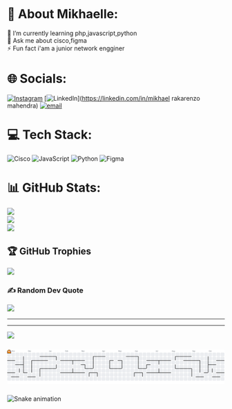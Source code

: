 # 💫 About Mikhaelle:
🌱 I’m currently learning php,javascript,python<br>💬 Ask me about cisco,figma<br>⚡ Fun fact i'am a junior network engginer<br> 


# 🌐 Socials:
[![Instagram](https://img.shields.io/badge/Instagram-%23E4405F.svg?logo=Instagram&logoColor=white)](https://instagram.com/mikhaelle._) [![LinkedIn](https://img.shields.io/badge/LinkedIn-%230077B5.svg?logo=linkedin&logoColor=white)](https://linkedin.com/in/mikhael rakarenzo mahendra) [![email](https://img.shields.io/badge/Email-D14836?logo=gmail&logoColor=white)](mailto:mikhaelrakarenzo@gmail.com) 

# 💻 Tech Stack:
![Cisco](https://img.shields.io/badge/cisco-%23049fd9.svg?style=for-the-badge&logo=cisco&logoColor=black) ![JavaScript](https://img.shields.io/badge/javascript-%23323330.svg?style=for-the-badge&logo=javascript&logoColor=%23F7DF1E) ![Python](https://img.shields.io/badge/python-3670A0?style=for-the-badge&logo=python&logoColor=ffdd54) ![Figma](https://img.shields.io/badge/figma-%23F24E1E.svg?style=for-the-badge&logo=figma&logoColor=white)
# 📊 GitHub Stats:
![](https://github-readme-stats.vercel.app/api?username=mikhaelle&theme=radical&hide_border=false&include_all_commits=false&count_private=false)<br/>
![](https://nirzak-streak-stats.vercel.app/?user=mikhaelle&theme=radical&hide_border=false)<br/>
![](https://github-readme-stats.vercel.app/api/top-langs/?username=mikhaelle&theme=radical&hide_border=false&include_all_commits=false&count_private=false&layout=compact)

## 🏆 GitHub Trophies
![](https://github-profile-trophy.vercel.app/?username=mikhaelle&theme=radical&no-frame=false&no-bg=true&margin-w=4)

### ✍️ Random Dev Quote
![](https://quotes-github-readme.vercel.app/api?type=horizontal&theme=radical)

---
---
[![](https://visitcount.itsvg.in/api?id=mikhaelle&icon=2&color=0)](https://visitcount.itsvg.in)

###

<picture>
  <source media="(prefers-color-scheme: dark)" srcset="https://raw.githubusercontent.com/mikhaelle-dev/mikhaelle-dev/output/pacman-contribution-graph-dark.svg">
  <source media="(prefers-color-scheme: light)" srcset="https://raw.githubusercontent.com/mikhaelle-dev/mikhaelle-dev/output/pacman-contribution-graph.svg">
  <img alt="Pac-Man contribution graph" src="https://raw.githubusercontent.com/mikhaelle-dev/mikhaelle-dev/output/pacman-contribution-graph.svg">
</picture>


###
<!-- Proudly created with GPRM ( https://gprm.itsvg.in ) -->
###

<img src="https://raw.githubusercontent.com/mikhaelle-dev/mikhaelle-dev/output/snake.svg" alt="Snake animation" />

###
